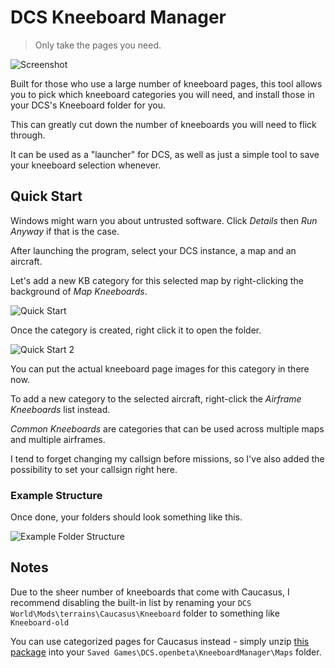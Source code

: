 
# DCS Kneeboard Manager

> Only take the pages you need.

![Screenshot](https://i.imgur.com/yF6SYLe.png)

Built for those who use a large number of kneeboard pages, this tool allows you to pick which kneeboard categories you will need, and install those in your DCS's Kneeboard folder for you.

This can greatly cut down the number of kneeboards you will need to flick through.

It can be used as a "launcher" for DCS, as well as just a simple tool to save your kneeboard selection whenever.

## Quick Start

Windows might warn you about untrusted software. Click _Details_ then _Run Anyway_ if that is the case.

After launching the program, select your DCS instance, a map and an aircraft.

Let's add a new KB category for this selected map by right-clicking the background of _Map Kneeboards_.

![Quick Start](https://i.imgur.com/6RwBvxm.png)

Once the category is created, right click it to open the folder.

![Quick Start 2](https://i.imgur.com/GH7hQY5.png)

You can put the actual kneeboard page images for this category in there now.

To add a new category to the selected aircraft, right-click the _Airframe Kneeboards_ list instead.

_Common Kneeboards_ are categories that can be used across multiple maps and multiple airframes.

I tend to forget changing my callsign before missions, so I've also added the possibility to set your callsign right here.

### Example Structure

Once done, your folders should look something like this.

![Example Folder Structure](https://i.imgur.com/W0rjiAT.png)

## Notes

Due to the sheer number of kneeboards that come with Caucasus, I recommend disabling the built-in list by renaming your `DCS World\Mods\terrains\Caucasus\Kneeboard` folder to something like `Kneeboard-old`

You can use categorized pages for Caucasus instead - simply unzip [this package](https://github.com/galister/dcs-kbm/raw/caucasus-pack/Caucasus.zip) into your `Saved Games\DCS.openbeta\KneeboardManager\Maps` folder.
